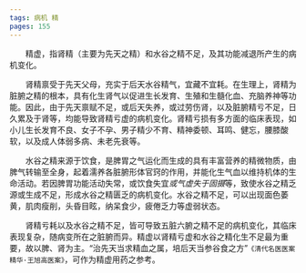 ```yaml
---
tags: 病机 精
pages: 155
---
```

&emsp;&emsp;精虚，指肾精（主要为先天之精）和水谷之精不足，及其功能减退所产生的病机变化。

&emsp;&emsp;肾精禀受于先天父母，充实于后天水谷精气，宜藏不宜耗。在生理上，肾精为脏腑之精的根本，具有化生肾气以促进生长发育、生殖和生髓化血、充脑养神等功能。因此，由于先天禀赋不足，或后天失养，或过劳伤肾，以及脏腑精亏不足，日久累及于肾等，均能导致肾精亏虚的病机变化。肾精亏损有多方面的临床表现，如小儿生长发育不良、女子不孕、男子精少不育、精神委顿、耳鸣、健忘，腰膝酸软，以及成人体弱多病、未老先衰等。

&emsp;&emsp;水谷之精来源于饮食，是脾胃之气运化而生成的具有丰富营养的精微物质，由脾气转输至全身，起着濡养各脏腑形体官窍的作用，并能化生气血以维持机体的生命活动。若因脾胃功能活动失常，或饮食失宜<dfn>或气虚失于固摄</dfn>等，致使水谷之精乏源或生成不足，形成水谷之精匮乏的病机变化。水谷之精不足，可以出现面色萎黄，肌肉瘦削，头昏目眩，纳呆食少，疲倦乏力等虚弱状态。

&emsp;&emsp;肾精亏耗以及水谷之精不足，皆可导致五脏六腑之精不足的病机变化，其临床表现复杂，随病变所在之脏腑而异。精虚以肾精亏虚和水谷之精化生不足最为重要，故以脾、肾为主。“治先天当求精血之属，培后天当参谷食之方”`《清代名医医案精华·王旭高医案》`，可作为精虚用药之参考。